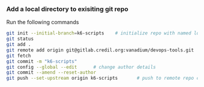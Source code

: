 ### Add a local directory to exisiting git repo

Run the following commands

```bash
git init --initial-branch=k6-scripts    # initialize repo with named local branch
git status
git add .
git remote add origin git@gitlab.credil.org:vanadium/devops-tools.git   # example repo
git fetch
git commit -m "k6-scripts"
git config --global --edit      # change author details
git commit --amend --reset-author
git push --set-upstream origin k6-scripts       # push to remote repo creating new remote branch
```